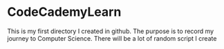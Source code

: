# CodeCademyLearn

This is my first directory I created in github.
The purpose is to record my journey to Computer Science.
There will be a lot of random script I create
